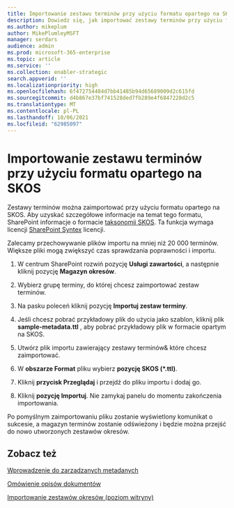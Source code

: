 ```yaml
---
title: Importowanie zestawu terminów przy użyciu formatu opartego na SKOS
description: Dowiedz się, jak importować zestawy terminów przy użyciu formatu opartego na SKOS
ms.author: mikeplum
author: MikePlumleyMSFT
manager: serdars
audience: admin
ms.prod: microsoft-365-enterprise
ms.topic: article
ms.service: ''
ms.collection: enabler-strategic
search.appverid: ''
ms.localizationpriority: high
ms.openlocfilehash: 6f472754484d7bb41485b94d65689009d2c615fd
ms.sourcegitcommit: d4b867e37bf741528ded7fb289e4f6847228d2c5
ms.translationtype: MT
ms.contentlocale: pl-PL
ms.lasthandoff: 10/06/2021
ms.locfileid: "62985097"
---
```

# <a name="import-a-term-set-using-a-skos-based-format"></a>Importowanie zestawu terminów przy użyciu formatu opartego na SKOS

Zestawy terminów można zaimportować przy użyciu formatu opartego na SKOS. Aby uzyskać szczegółowe informacje na temat tego formatu, SharePoint informacje o formacie [taksonomii SKOS](skos-format-reference.md). Ta funkcja wymaga licencji [SharePoint Syntex](index.md) licencji.

Zalecamy przechowywanie plików importu na mniej niż 20 000 terminów. Większe pliki mogą zwiększyć czas sprawdzania poprawności i importu.

1. W centrum SharePoint rozwiń pozycję **Usługi zawartości**, a następnie kliknij pozycję **Magazyn okresów**.

2. Wybierz grupę terminy, do której chcesz zaimportować zestaw terminów.

3. Na pasku poleceń kliknij pozycję **Importuj zestaw terminy**.

4. Jeśli chcesz pobrać przykładowy plik do użycia jako szablon, kliknij plik **sample-metadata.ttl** , aby pobrać przykładowy plik w formacie opartym na SKOS.

5. Utwórz plik importu zawierający zestawy terminów& które chcesz zaimportować.

6. W **obszarze Format** pliku wybierz **pozycję SKOS (*.ttl)**.

7. Kliknij **przycisk Przeglądaj** i przejdź do pliku importu i dodaj go.

8. Kliknij **pozycję Importuj**. Nie zamykaj panelu do momentu zakończenia importowania.

Po pomyślnym zaimportowaniu pliku zostanie wyświetlony komunikat o sukcesie, a magazyn terminów zostanie odświeżony i będzie można przejść do nowo utworzonych zestawów okresów.

## <a name="see-also"></a>Zobacz też

[Wprowadzenie do zarządzanych metadanych](/sharepoint/managed-metadata)

[Omówienie opisów dokumentów](document-understanding-overview.md)

[Importowanie zestawów okresów (poziom witryny)](https://support.microsoft.com/office/168fbc86-7fce-4288-9a1f-b83fc3921c18)
